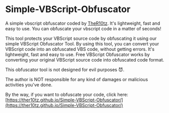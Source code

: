 # Simple-VBScript-Obfuscator
A simple vbscript obfuscator coded by [TheR10tz](https://github.com/TheR10tz). It's lightweight, fast and easy to use. You can obfuscate your vbscript code in a matter of seconds!

This tool protects your VBScript source code by obfuscating it using our simple VBScript Obfuscator Tool.
By using this tool, you can convert your VBScript code into an obfuscated VBS code, without getting errors. It's lightweight, fast and easy to use. Free VBScript Obfuscator works by converting your original VBScript source code into obfuscated code format.

This obfuscator tool is not designed for evil purposes 😈.

The author is NOT responsible for any kind of damages or malicious activities you've done.



By the way, if you want to obfuscate your code, click here: [https://ther10tz.github.io/Simple-VBScript-Obfuscator/](https://ther10tz.github.io/Simple-VBScript-Obfuscator/)
